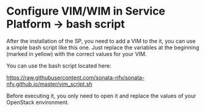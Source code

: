 # Configure VIM/WIM in Service Platform -> bash script

After the installation of the SP, you need to add a VIM to the it, you can use a simple bash script like this one. Just replace the variables at the beginning (marked in yellow) with the correct values for your VIM.

You can use the bash script located here: 

https://raw.githubusercontent.com/sonata-nfv/sonata-nfv.github.io/master/vim_script.sh

Before executing it, you only need to open it and replace the values of your OpenStack environment.
